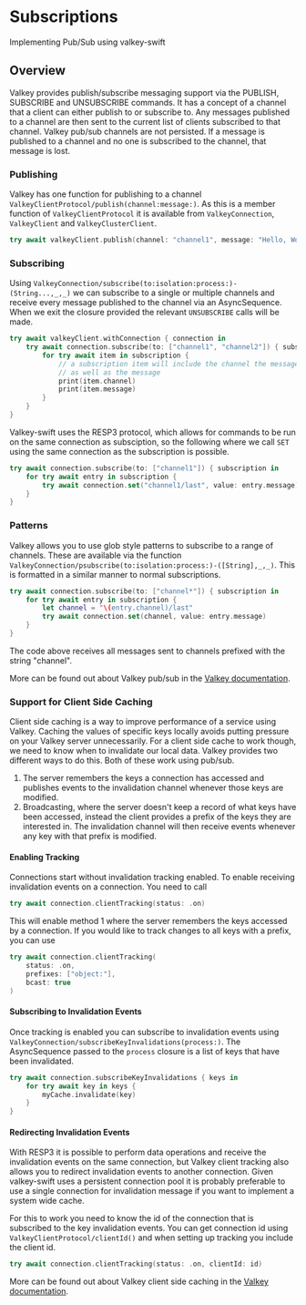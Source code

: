 # Subscriptions

Implementing Pub/Sub using valkey-swift

## Overview

Valkey provides publish/subscribe messaging support via the PUBLISH, SUBSCRIBE and UNSUBSCRIBE commands. It has a concept of a channel that a client can either publish to or subscribe to. Any messages published to a channel are then sent to the current list of clients subscribed to that channel. Valkey pub/sub channels are not persisted. If a message is published to a channel and no one is subscribed to the channel, that message is lost. 

### Publishing

Valkey has one function for publishing to a channel ``ValkeyClientProtocol/publish(channel:message:)``. As this is a member function of ``ValkeyClientProtocol`` it is available from ``ValkeyConnection``, ``ValkeyClient`` and ``ValkeyClusterClient``.

```swift
try await valkeyClient.publish(channel: "channel1", message: "Hello, World!")
```

### Subscribing

Using ``ValkeyConnection/subscribe(to:isolation:process:)-(String...,_,_)`` we can subscribe to a single or multiple channels and receive every message published to the channel via an AsyncSequence. When we exit the closure provided the relevant `UNSUBSCRIBE` calls will be made.

```swift
try await valkeyClient.withConnection { connection in
    try await connection.subscribe(to: ["channel1", "channel2"]) { subscription in
        for try await item in subscription {
            // a subscription item will include the channel the message was published on
            // as well as the message
            print(item.channel)
            print(item.message)
        }
    }
}
```

Valkey-swift uses the RESP3 protocol, which allows for commands to be run on the same connection as subsciption, so the following where we call `SET` using the same connection as the subscription is possible. 

```swift
try await connection.subscribe(to: ["channel1"]) { subscription in
    for try await entry in subscription {
        try await connection.set("channel1/last", value: entry.message)
    }
}
```

### Patterns

Valkey allows you to use glob style patterns to subscribe to a range of channels. These are available via the function ``ValkeyConnection/psubscribe(to:isolation:process:)-([String],_,_)``. This is formatted in a similar manner to normal subscriptions.

```swift
try await connection.subscribe(to: ["channel*"]) { subscription in
    for try await entry in subscription {
        let channel = "\(entry.channel)/last"
        try await connection.set(channel, value: entry.message)
    }
}
```

The code above receives all messages sent to channels prefixed with the string "channel".

More can be found out about Valkey pub/sub in the [Valkey documentation](https://valkey.io/topics/pubsub/).

### Support for Client Side Caching

Client side caching is a way to improve performance of a service using Valkey. Caching the values of specific keys locally avoids putting pressure on your Valkey server unnecessarily. For a client side cache to work though, we need to know when to invalidate our local data. Valkey provides two different ways to do this. Both of these work using pub/sub.

1) The server remembers the keys a connection has accessed and publishes events to the invalidation channel whenever those keys are modified.
2) Broadcasting, where the server doesn't keep a record of what keys have been accessed, instead the client provides a prefix of the keys they are interested in. The invalidation channel will then receive events whenever any key with that prefix is modified.

#### Enabling Tracking

Connections start without invalidation tracking enabled. To enable receiving invalidation events on a connection. You need to call

```swift
try await connection.clientTracking(status: .on)
```

This will enable method 1 where the server remembers the keys accessed by a connection. If you would like to track changes to all keys with a prefix, you can use

```swift
try await connection.clientTracking(
    status: .on,
    prefixes: ["object:"],
    bcast: true
)
```

#### Subscribing to Invalidation Events

Once tracking is enabled you can subscribe to invalidation events using ``ValkeyConnection/subscribeKeyInvalidations(process:)``. The AsyncSequence passed to the `process` closure is a list of keys that have been invalidated.

```swift
try await connection.subscribeKeyInvalidations { keys in
    for try await key in keys {
        myCache.invalidate(key)
    }
}
```

#### Redirecting Invalidation Events

With RESP3 it is possible to perform data operations and receive the invalidation events on the same connection, but Valkey client tracking also allows you to redirect invalidation events to another connection. Given valkey-swift uses a persistent connection pool it is probably preferable to use a single connection for invalidation message if you want to implement a system wide cache.

For this to work you need to know the id of the connection that is subscribed to the key invalidation events. You can get connection id using ``ValkeyClientProtocol/clientId()`` and when setting up tracking you include the client id. 

```swift
try await connection.clientTracking(status: .on, clientId: id)
```

More can be found out about Valkey client side caching in the [Valkey documentation](https://valkey.io/topics/client-side-caching/).
